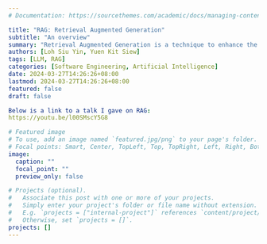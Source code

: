```yaml
---
# Documentation: https://sourcethemes.com/academic/docs/managing-content/

title: "RAG: Retrieval Augmented Generation"
subtitle: "An overview"
summary: "Retrieval Augmented Generation is a technique to enhance the relevance of the generated output of Large Language Models."
authors: [Loh Siu Yin, Yuen Kit Siew]
tags: [LLM, RAG]
categories: [Software Engineering, Artificial Intelligence]
date: 2024-03-27T14:26:26+08:00
lastmod: 2024-03-27T14:26:26+08:00
featured: false
draft: false

Below is a link to a talk I gave on RAG:
https://youtu.be/l00SMscY5G8

# Featured image
# To use, add an image named `featured.jpg/png` to your page's folder.
# Focal points: Smart, Center, TopLeft, Top, TopRight, Left, Right, BottomLeft, Bottom, BottomRight.
image:
  caption: ""
  focal_point: ""
  preview_only: false

# Projects (optional).
#   Associate this post with one or more of your projects.
#   Simply enter your project's folder or file name without extension.
#   E.g. `projects = ["internal-project"]` references `content/project/deep-learning/index.md`.
#   Otherwise, set `projects = []`.
projects: []
---
```

